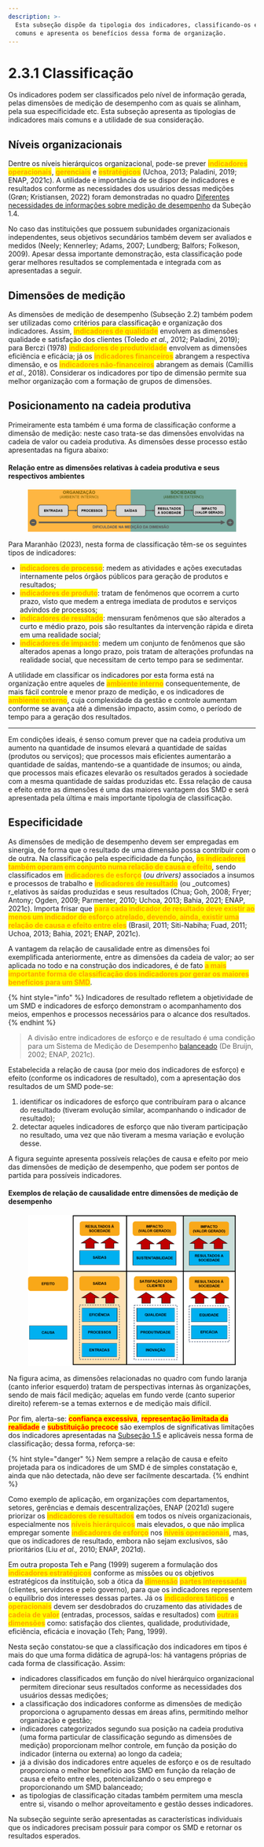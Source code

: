 ```yaml
---
description: >-
  Esta subseção dispõe da tipologia dos indicadores, classificando-os em grupos
  comuns e apresenta os benefícios dessa forma de organização.
---
```


# 2.3.1 Classificação

Os indicadores podem ser classificados pelo nível de informação gerada, pelas dimensões de medição de desempenho com as quais se alinham, pela sua especificidade etc. Esta subseção apresenta as tipologias de indicadores mais comuns e a utilidade de sua consideração.

## Níveis organizacionais

Dentre os níveis hierárquicos organizacional, pode-se prever <mark style="color:orange;">**indicadores operacionais**</mark>, <mark style="color:orange;">**gerenciais**</mark> e <mark style="color:orange;">**estratégicos**</mark> (Uchoa, 2013; Paladini, 2019; ENAP, 2021c). A utilidade e importância de se dispor de indicadores e resultados conforme as necessidades dos usuários dessas medições (Grøn; Kristiansen, 2022) foram demonstradas no quadro [Diferentes necessidades de informações sobre medição de desempenho](../../1.-apresentacao/1.3-objetivos-e-beneficios-da-medicao-de-desempenho.md#diferentes-necessidades-de-informacoes-sobre-medicao-de-desempenho) da Subeção 1.4.&#x20;

No caso das instituições que possuem subunidades organizacionais independentes, seus objetivos secundários também devem ser avaliados e medidos (Neely; Kennerley; Adams, 2007; Lundberg; Balfors; Folkeson, 2009). Apesar dessa importante demonstração, esta classificação pode gerar melhores resultados se complementada e integrada com as apresentadas a seguir.

## Dimensões de medição

As dimensões de medição de desempenho (Subseção 2.2) também podem ser utilizadas como critérios para classificação e organização dos indicadores. Assim, <mark style="color:orange;">**indicadores de qualidade**</mark> envolvem as dimensões qualidade e satisfação dos clientes (Toledo _et al_., 2012; Paladini, 2019); para Berczi (1978) <mark style="color:orange;">**indicadores de produtividade**</mark> envolvem as dimensões eficiência e eficácia; já os <mark style="color:orange;">**indicadores financeiros**</mark> abrangem a respectiva dimensão, e os <mark style="color:orange;">**indicadores não-financeiros**</mark> abrangem as demais (Camillis _et al_., 2018). Considerar os indicadores por tipo de dimensão permite sua melhor organização com a formação de grupos de dimensões.

## Posicionamento na cadeia produtiva

Primeiramente esta também é uma forma de classificação conforme a dimensão de medição: neste caso trata-se das dimensões envolvidas na cadeia de valor ou cadeia produtiva. As dimensões desse processo estão apresentadas na figura abaixo:

#### **Relação entre as dimensões relativas à cadeia produtiva e seus respectivos ambientes**

<figure><img src="../../.gitbook/assets/image (90).png" alt=""><figcaption></figcaption></figure>

Para Maranhão (2023), nesta forma de classificação têm-se os seguintes tipos de indicadores:

* <mark style="color:orange;">**indicadores de processo**</mark>: medem as atividades e ações executadas internamente pelos órgãos públicos para geração de produtos e resultados;
* <mark style="color:orange;">**indicadores de produto**</mark>: tratam de fenômenos que ocorrem a curto prazo, visto que medem a entrega imediata de produtos e serviços advindos de processos;
* <mark style="color:orange;">**indicadores de resultado**</mark>: mensuram fenômenos que são alterados a curto e médio prazo, pois são resultantes da intervenção rápida e direta em uma realidade social;
* <mark style="color:orange;">**indicadores de impacto**</mark>: medem um conjunto de fenômenos que são alterados apenas a longo prazo, pois tratam de alterações profundas na realidade social, que necessitam de certo tempo para se sedimentar.

A utilidade em classificar os indicadores por esta forma está na organização entre aqueles de <mark style="color:orange;">**ambiente interno**</mark> consequentemente, de mais fácil controle e menor prazo de medição, e os indicadores de <mark style="color:orange;">**ambiente externo**</mark>, cuja complexidade da gestão e controle aumentam conforme se avança até a dimensão impacto, assim como, o período de tempo para a geração dos resultados.&#x20;

***

Em condições ideais, é senso comum prever que na cadeia produtiva um aumento na quantidade de insumos elevará a quantidade de saídas (produtos ou serviços); que processos mais eficientes aumentarão a quantidade de saídas, mantendo-se a quantidade de insumos; ou ainda, que processos mais eficazes elevarão os resultados gerados à sociedade com a mesma quantidade de saídas produzidas etc. Essa relação de causa e efeito entre as dimensões é uma das maiores vantagem dos SMD e será apresentada pela última e mais importante tipologia de classificação.

## Especificidade

As dimensões de medição de desempenho devem ser empregadas em sinergia, de forma que o resultado de uma dimensão possa contribuir com o de outra. Na classificação pela especificidade da função, <mark style="color:orange;">**os indicadores também operam em conjunto numa relação de causa e efeito**</mark>, sendo classificados em <mark style="color:orange;">**indicadores de esforço**</mark> (_ou drivers)_ associados a insumos e processos de trabalho e <mark style="color:orange;">**indicadores de resultado**</mark> (ou _outcomes) r_elativos às saídas produzidas e seus resultados (Chua; Goh, 2008; Fryer; Antony; Ogden, 2009; Parmenter, 2010; Uchoa, 2013; Bahia, 2021; ENAP, 2021c). Importa frisar que <mark style="color:orange;">**para cada indicador de resultado deve existir ao menos um indicador de esforço atrelado, devendo, ainda, existir uma relação de causa e efeito entre eles**</mark> (Brasil, 2011; Siti-Nabiha; Fuad, 2011; Uchoa, 2013; Bahia, 2021; ENAP, 2021c).

A vantagem da relação de causalidade entre as dimensões foi exemplificada anteriormente,  entre as dimensões da cadeia de valor; ao ser aplicada no todo e na construção dos indicadores, é de fato <mark style="color:orange;">**a mais importante forma de classificação dos indicadores por gerar os maiores benefícios para um SMD**</mark>.&#x20;

{% hint style="info" %}
Indicadores de resultado refletem a objetividade de um SMD e indicadores de esforço demonstram o acompanhamento dos meios, empenhos e processos necessários para o alcance dos resultados.&#x20;
{% endhint %}

> A divisão entre indicadores de esforço e de resultado é uma condição para um Sistema de Medição de Desempenho [balanceado](../2.1-sistemas-de-medicao-e-de-gestao-de-desempenho.md#balanceamento) (De Bruijn, 2002; ENAP, 2021c).

Estabelecida a relação de causa (por meio dos indicadores de esforço) e efeito (conforme os indicadores de resultado), com a apresentação dos resultados de um SMD pode-se:

1. identificar os indicadores de esforço que contribuíram para o alcance do resultado (tiveram evolução similar, acompanhando o indicador de resultado);
2. detectar aqueles indicadores de esforço que não tiveram participação no resultado, uma vez que não tiveram a mesma variação e evolução desse.

A figura seguinte apresenta possíveis relações de causa e efeito por meio das dimensões de medição de desempenho, que podem ser pontos de partida para possíveis indicadores.

#### Exemplos de relação de causalidade entre dimensões de medição de desempenho

<figure><img src="../../.gitbook/assets/image (91).png" alt=""><figcaption></figcaption></figure>

Na figura acima, as dimensões relacionadas no quadro com fundo laranja (canto inferior esquerdo) tratam de perspectivas internas às organizações, sendo de mais fácil medição; aquelas em fundo verde (canto superior direito) referem-se a temas externos e de medição mais difícil.&#x20;

Por fim, alerta-se: <mark style="color:red;">**confiança excessiva**</mark>, <mark style="color:red;">**representação limitada da realidade**</mark> e <mark style="color:red;">**substituição precoce**</mark> são exemplos de significativas limitações dos indicadores apresentadas na [Subseção 1.5](../../1.-apresentacao/1.4-consequencias-indesejadas-e-limitacoes-da-medicao-de-desempenho.md#fatores-limitantes-a-medicao-de-desempenho-no-setor-publico) e aplicáveis nessa forma de classificação; dessa forma, reforça-se:

{% hint style="danger" %}
Nem sempre a relação de causa e efeito projetada para os indicadores de um SMD é de simples constatação e, ainda que não detectada, não deve ser facilmente descartada.
{% endhint %}

Como exemplo de aplicação, em organizações com departamentos, setores, gerências e demais descentralizações, ENAP (2021d) sugere priorizar os <mark style="color:orange;">**indicadores de resultados**</mark> em todos os níveis organizacionais, especialmente nos <mark style="color:orange;">**níveis hierárquicos**</mark> mais elevados, o que não implica empregar somente <mark style="color:orange;">**indicadores de esforço**</mark> nos <mark style="color:orange;">**níveis operacionais**</mark>, mas, que os indicadores de resultado, embora não sejam exclusivos, são prioritários (Liu _et al.,_ 2010; ENAP, 2021d).&#x20;

Em outra proposta Teh e Pang (1999) sugerem a formulação dos <mark style="color:orange;">**indicadores estratégicos**</mark> conforme as missões ou os objetivos estratégicos da instituição, sob a ótica da <mark style="color:orange;">**dimensão**</mark> <mark style="color:orange;">**partes interessadas**</mark> (clientes, servidores e pelo governo), para que os indicadores representem o equilíbrio dos interesses dessas partes. Já os <mark style="color:orange;">**indicadores táticos**</mark> e <mark style="color:orange;">**operacionais**</mark> devem ser desdobrados do cruzamento das atividades de <mark style="color:orange;">**cadeia de valor**</mark> (entradas, processos, saídas e resultados) com <mark style="color:orange;">**outras dimensões**</mark> como: satisfação dos clientes, qualidade, produtividade, eficiência, eficácia e inovação (Teh; Pang, 1999).

Nesta seção constatou-se que a classificação dos indicadores em tipos é mais do que uma forma didática de agrupá-los: há vantagens próprias de cada forma de classificação. Assim:

* indicadores classificados em função do nível hierárquico organizacional permitem direcionar seus resultados conforme as necessidades dos usuários dessas medições;
* a classificação dos indicadores conforme as dimensões de medição proporciona o agrupamento dessas em áreas afins, permitindo melhor organização e gestão;
* indicadores categorizados segundo sua posição na cadeia produtiva (uma forma particular de classificação segundo as dimensões de medição) proporcionam melhor controle, em função da posição do indicador (interna ou externa) ao longo da cadeia;
* já a divisão dos indicadores entre aqueles de esforço e os de resultado proporciona o melhor benefício aos SMD em função da relação de causa e efeito entre eles, potencializando o seu emprego e proporcionando um SMD balanceado;
* as tipologias de classificação citadas também permitem uma mescla entre si, visando o melhor aproveitamento e gestão desses indicadores.&#x20;

Na subseção seguinte serão apresentadas as características individuais que os indicadores precisam possuir para compor os SMD e retornar os resultados esperados.
